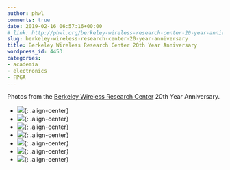 ```yaml
---
author: phwl
comments: true
date: 2019-02-16 06:57:16+00:00
# link: http://phwl.org/berkeley-wireless-research-center-20-year-anniversary/
slug: berkeley-wireless-research-center-20-year-anniversary
title: Berkeley Wireless Research Center 20th Year Anniversary
wordpress_id: 4453
categories:
- academia
- electronics
- FPGA
---
```





Photos from the [Berkeley Wireless Research Center](https://bwrc.eecs.berkeley.edu/) 20th Year Anniversary.







  * ![](/assets/images/2019/02/DSCF5968-1024x682.jpg){: .align-center}
  * ![](/assets/images/2019/02/DSCF5967-1024x682.jpg){: .align-center}
  * ![](/assets/images/2019/02/DSCF5977-1024x682.jpg){: .align-center}
  * ![](/assets/images/2019/02/DSCF5984-1024x682.jpg){: .align-center}
  * ![](/assets/images/2019/02/DSCF5991-1024x682.jpg){: .align-center}
  * ![](/assets/images/2019/02/DSCF5994-1024x682.jpg){: .align-center}
  * ![](/assets/images/2019/02/DSCF5996-1024x682.jpg){: .align-center}


